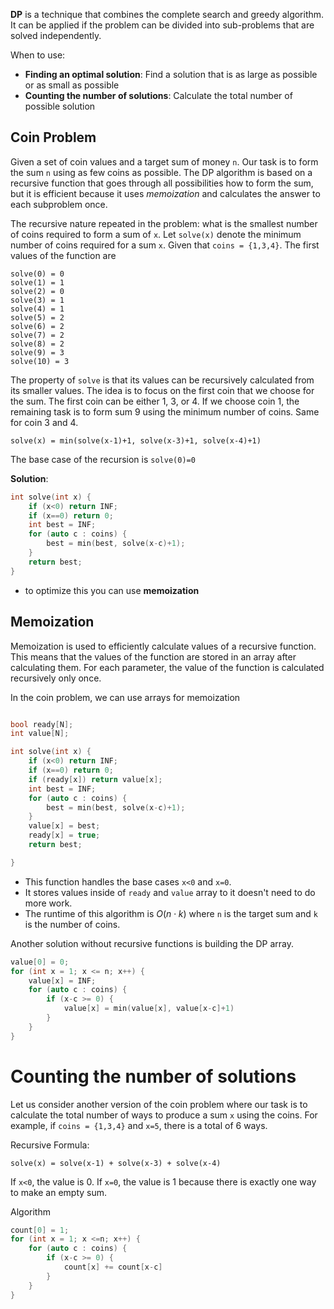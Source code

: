 **DP** is a technique that combines the complete search and greedy algorithm. It can be applied if the problem can be divided into sub-problems that are solved independently.

When to use:
- **Finding an optimal solution**: Find a solution that is as large as possible or as small as possible
- **Counting the number of solutions**: Calculate the total number of possible solution

## Coin Problem
Given a set of coin values and a target sum of money `n`. Our task is to form the sum `n` using as few coins as possible. The DP algorithm is based on a recursive function that goes through all possibilities how to form the sum, but it is efficient because it uses *memoization* and calculates the answer to each subproblem once. 

The recursive nature repeated in the problem: what is the smallest number of coins required to form a sum of `x`. Let `solve(x)` denote the minimum number of coins required for a sum `x`. Given that `coins = {1,3,4}`.  The first values of the function are

```
solve(0) = 0
solve(1) = 1
solve(2) = 0
solve(3) = 1
solve(4) = 1
solve(5) = 2
solve(6) = 2
solve(7) = 2
solve(8) = 2
solve(9) = 3
solve(10) = 3
```

The property of `solve` is that its values can be recursively calculated from its smaller values. The idea is to focus on the first coin that we choose for the sum. The first coin can be either 1, 3, or 4. If we choose coin 1, the remaining task is to form sum 9 using the minimum number of coins. Same for coin 3 and 4.

`solve(x) = min(solve(x-1)+1, solve(x-3)+1, solve(x-4)+1)`

The base case of the recursion is `solve(0)=0`

**Solution**:
```c++
int solve(int x) {
	if (x<0) return INF;
	if (x==0) return 0;
	int best = INF;
	for (auto c : coins) {
		best = min(best, solve(x-c)+1);
	}
	return best;
}

```
- to optimize this you can use **memoization**

## Memoization
Memoization is used to efficiently calculate values of a recursive function. This means that the values of the function are stored in an array after calculating them. For each parameter, the value of the function is calculated recursively only once. 

In the coin problem, we can use arrays for memoization
```c++

bool ready[N];
int value[N];

int solve(int x) {
	if (x<0) return INF;
	if (x==0) return 0;
	if (ready[x]) return value[x];
	int best = INF;
	for (auto c : coins) {
		best = min(best, solve(x-c)+1);
	}
	value[x] = best;
	ready[x] = true;
	return best;

}
```
- This function handles the base cases `x<0` and `x=0`. 
- It stores values inside of `ready` and `value` array to it doesn't need to do more work. 
- The runtime of this algorithm is $O(n \cdot k)$ where `n` is the target sum and `k` is the number of coins.

Another solution without recursive functions is building the DP array.
```c++
value[0] = 0;
for (int x = 1; x <= n; x++) {
	value[x] = INF;
	for (auto c : coins) {
		if (x-c >= 0) {
			value[x] = min(value[x], value[x-c]+1)
		} 
	}
}
```
# Counting the number of solutions
Let us consider another version of the coin problem where our task is to calculate the total number of ways to produce a sum `x` using the coins. For example, if `coins = {1,3,4}` and `x=5`, there is a total of 6 ways. 

Recursive Formula:
```
solve(x) = solve(x-1) + solve(x-3) + solve(x-4)
```

If `x<0`, the value is 0. If `x=0`, the value is 1 because there is exactly one way to make an empty sum. 

Algorithm
```c++
count[0] = 1;
for (int x = 1; x <=n; x++) {
	for (auto c : coins) {
		if (x-c >= 0) {
			count[x] += count[x-c]
		}
	}
}
```
